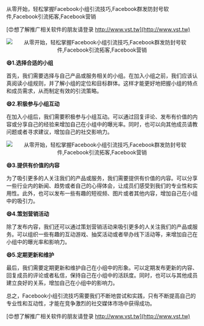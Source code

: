 从零开始，轻松掌握Facebook小组引流技巧,Facebook群发防封号软件,Facebook引流拓客,Facebook营销

[😍想了解推广相关软件的朋友请登录 http://www.vst.tw](http://www.vst.tw)

 <center><img src="https://vst.tw/MP4/tuiguang/png/4.png" alt="从零开始，轻松掌握Facebook小组引流技巧,Facebook群发防封号软件,Facebook引流拓客,Facebook营销"></center>

**😄1.选择合适的小组**

首先，我们需要选择与自己产品或服务相关的小组。在加入小组之前，我们应该认真阅读小组规则，并了解小组的定位和目标群体。这样才能更好地把握小组的特点和成员需求，从而制定有效的引流策略。

**😄2.积极参与小组互动**

在加入小组后，我们需要积极参与小组互动。可以通过回复评论、发布有价值的内容或分享自己的经验来增加自己在小组中的曝光率。同时，也可以向其他成员请教问题或者寻求建议，增加自己的社交影响力。

 <center><img src="https://vst.tw/MP4/tuiguang/png/0.png" alt="从零开始，轻松掌握Facebook小组引流技巧,Facebook群发防封号软件,Facebook引流拓客,Facebook营销"></center>

**😄3.提供有价值的内容**

为了吸引更多的人关注我们的产品或服务，我们需要提供有价值的内容。可以分享一些行业内的新闻、趋势或者自己的心得体会，让成员们感受到我们的专业性和实用性。此外，也可以发布一些有趣的短视频、图片或者其他内容，增加自己在小组中的吸引力。

**😄4.策划营销活动**

除了发布内容，我们还可以通过策划营销活动来吸引更多的人关注我们的产品或服务。可以组织一些有趣的互动游戏、抽奖活动或者举办线下活动等，来增加自己在小组中的曝光率和影响力。

**😄5.定期更新和维护**

最后，我们需要定期更新和维护自己在小组中的形象。可以定期发布更新的内容、回复成员的评论或者私信，保持自己在小组中的活跃度。同时，也可以与其他成员建立良好的关系，增加自己在小组中的影响力。

总之，Facebook小组引流技巧需要我们不断地尝试和实践，只有不断提高自己的专业性和互动性，才能在竞争激烈的社交媒体市场中获得成功。

[😍想了解推广相关软件的朋友请登录 http://www.vst.tw](http://www.vst.tw)



